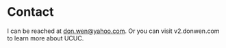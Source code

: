 # Contact

I can be reached at don.wen@yahoo.com. Or you can visit v2.donwen.com to learn more about UCUC.